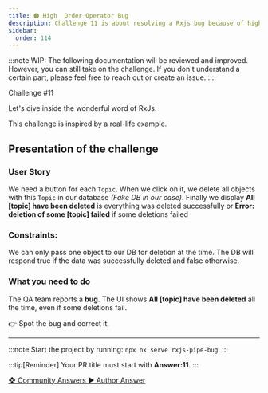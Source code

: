 ```yaml
---
title: 🟠 High  Order Operator Bug
description: Challenge 11 is about resolving a Rxjs bug because of high order operators
sidebar:
  order: 114
---
```


:::note
WIP: The following documentation will be reviewed and improved. However, you can still take on the challenge. If you don't understand a certain part, please feel free to reach out or create an issue.
:::

<div class="chip">Challenge #11</div>

Let's dive inside the wonderful word of RxJs.

This challenge is inspired by a real-life example.

## Presentation of the challenge

### User Story

We need a button for each `Topic`. When we click on it, we delete all objects with this `Topic` in our database _(Fake DB in our case)_. Finally we display **All [topic] have been deleted** is everything was deleted successfully or **Error: deletion of some [topic] failed** if some deletions failed

### Constraints:

We can only pass one object to our DB for deletion at the time. The DB will respond true if the data was successfully deleted and false otherwise.

### What you need to do

The QA team reports a **bug**. The UI shows **All [topic] have been deleted** all the time, even if some deletions fail.

👉 Spot the bug and correct it.

---

:::note
Start the project by running: `npx nx serve rxjs-pipe-bug`.
:::

:::tip[Reminder]
Your PR title must start with <b>Answer:11</b>.
:::

<div class="article-footer">
  <a
    href="https://github.com/tomalaforge/angular-challenges/pulls?q=label%3A11+label%3Aanswer"
    alt="High  Order Operator Bug community solutions">
    ❖ Community Answers
  </a>
  <a
    href='https://github.com/tomalaforge/angular-challenges/pulls?q=label%3A11+label%3A"answer+author"'
    alt="High  Order Operator Bug solution author">
    ▶︎ Author Answer
  </a>
  </div>
